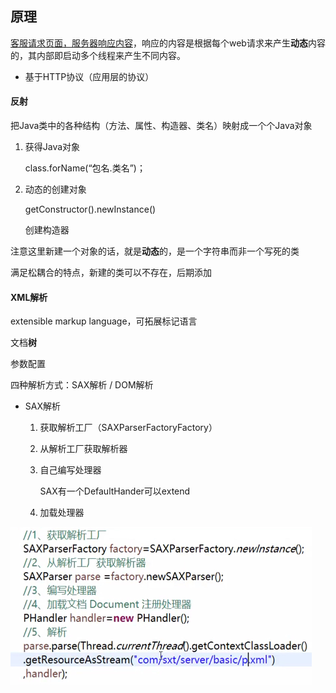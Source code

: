 ## 原理

<u>客服请求页面，服务器响应内容</u>，响应的内容是根据每个web请求来产生**动态**内容的，其内部即启动多个线程来产生不同内容。

- 基于HTTP协议（应用层的协议）

#### 反射

把Java类中的各种结构（方法、属性、构造器、类名）映射成一个个Java对象

1. 获得Java对象

   class.forName(“包名.类名”)；

2. 动态的创建对象

   getConstructor().newInstance()

   创建构造器

注意这里新建一个对象的话，就是**动态**的，是一个字符串而非一个写死的类

满足松耦合的特点，新建的类可以不存在，后期添加

#### XML解析

extensible markup language，可拓展标记语言

文档**树**

参数配置

四种解析方式：SAX解析 / DOM解析

- SAX解析

  1. 获取解析工厂（SAXParserFactoryFactory）

  2. 从解析工厂获取解析器

  3. 自己编写处理器

     SAX有一个DefaultHander可以extend

  4. 加载处理器

<img src="Untitled/IMG_D946C38E4E7A-1.jpeg" alt="IMG_D946C38E4E7A-1" style="zoom:50%;" />

